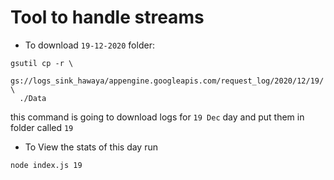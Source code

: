 # Tool to handle streams

- To download `19-12-2020` folder:
```
gsutil cp -r \
  gs://logs_sink_hawaya/appengine.googleapis.com/request_log/2020/12/19/ \
  ./Data
```

this command is going to download logs for `19 Dec` day and put them in folder called `19`

- To View the stats of this day run 
```
node index.js 19
```
    